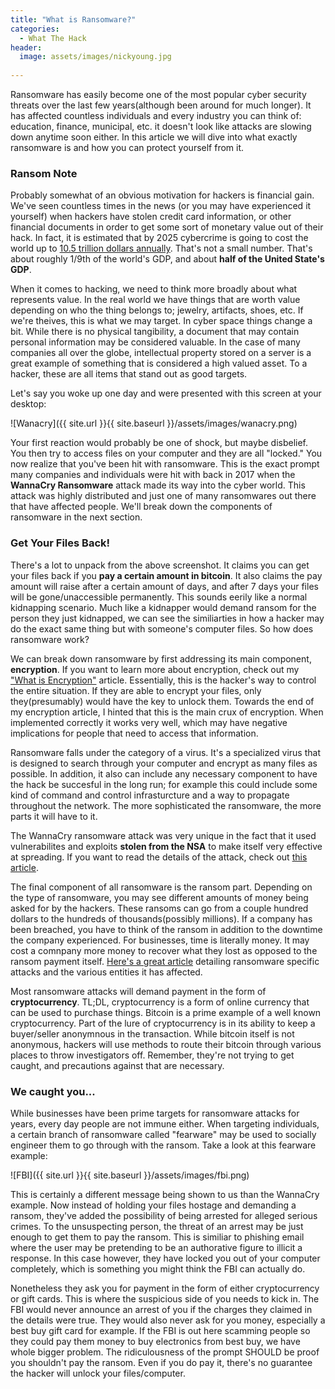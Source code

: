 ```yaml
---
title: "What is Ransomware?"
categories:
  - What The Hack
header:
  image: assets/images/nickyoung.jpg
  
---
```


Ransomware has easily become one of the most popular cyber security threats over the last few years(although been around for much longer). It has affected countless individuals and every industry you can think of: education, finance, municipal, etc. it doesn't look like attacks are slowing down anytime soon either. In this article we will dive into what exactly ransomware is and how you can protect yourself from it. 

### Ransom Note

Probably somewhat of an obvious motivation for hackers is financial gain. We've seen countless times in the news (or you may have experienced it yourself) when hackers have stolen credit card information, or other financial documents in order to get some sort of monetary value out of their hack. In fact, it is estimated that by 2025 cybercrime is going to cost the world up to [10.5 trillion dollars annually](https://cybersecurityventures.com/hackerpocalypse-cybercrime-report-2016/). That's not a small number. That's about roughly 1/9th of the world's GDP, and about **half of the United State's GDP**. 

When it comes to hacking, we need to think more broadly about what represents value. In the real world we have things that are worth value depending on who the thing belongs to; jewelry, artifacts, shoes, etc. If we're theives, this is what we may target. In cyber space things change a bit. While there is no physical tangibility, a document that may contain personal information may be considered valuable. In the case of many companies all over the globe, intellectual property stored on a server is a great example of something that is considered a high valued asset. To a hacker, these are all items that stand out as good targets. 

Let's say you woke up one day and were presented with this screen at your desktop:

![Wanacry]({{ site.url }}{{ site.baseurl }}/assets/images/wanacry.png)

Your first reaction would probably be one of shock, but maybe disbelief. You then try to access files on your computer and they are all "locked." You now realize that you've been hit with ransomware. This is the exact prompt many companies and individuals were hit with back in 2017 when the **WannaCry Ransomware** attack made its way into the cyber world. This attack was highly distributed and just one of many ransomwares out there that have affected people. We'll break down the components of ransomware in the next section.

### Get Your Files Back!

There's a lot to unpack from the above screenshot. It claims you can get your files back if you **pay a certain amount in bitcoin**. It also claims the pay amount will raise after a certain amount of days, and after 7 days your files will be gone/unaccessible permanently. This sounds eerily like a normal kidnapping scenario. Much like a kidnapper would demand ransom for the person they just kidnapped, we can see the similiarties in how a hacker may do the exact same thing but with someone's computer files. So how does ransomware work?

We can break down ransomware by first addressing its main component, **encryption**. If you want to learn more about encryption, check out my ["What is Encryption"](https://freshprinceofhacking.github.io/what%20the%20hack/What-Is-Encryption/) article. Essentially, this is the hacker's way to control the entire situation. If they are able to encrypt your files, only they(presumably) would have the key to unlock them. Towards the end of my encryption article, I hinted that this is the main crux of encryption. When implemented correctly it works very well, which may have negative implications for people that need to access that information.

Ransomware falls under the category of a virus. It's a specialized virus that is designed to search through your computer and encrypt as many files as possible. In addition, it also can include any necessary component to have the hack be succesful in the long run; for example this could include some kind of command and control infrasturcture and a way to propagate throughout the network. The more sophisticated the ransomware, the more parts it will have to it. 

The WannaCry ransomware attack was very unique in the fact that it used vulnerabilites and exploits **stolen from the NSA** to make itself very effective at spreading. If you want to read the details of the attack, check out [this article](https://www.csoonline.com/article/3227906/what-is-wannacry-ransomware-how-does-it-infect-and-who-was-responsible.html). 

The final component of all ransomware is the ransom part. Depending on the type of ransomware, you may see different amounts of money being asked for by the hackers. These ransoms can go from a couple hundred dollars to the hundreds of thousands(possibly millions). If a company has been breached, you have to think of the ransom in addition to the downtime the company experienced. For businesses, time is literally money. It may cost a comnpany more money to recover what they lost as opposed to the ransom payment itself. [Here's a great article](https://www.comparitech.com/antivirus/ransomware-statistics/) detailing ransomware specific attacks and the various entities it has affected. 

Most ransomware attacks will demand payment in the form of **cryptocurrency**. TL;DL, cryptocurrency is a form of online currency that can be used to purchase things. Bitcoin is a prime example of a well known cryptocurrency. Part of the lure of cryptocurrency is in its ability to keep a buyer/seller anonymnous in the transaction. While bitcoin itself is not anonymous, hackers will use methods to route their bitcoin through various places to throw investigators off. Remember, they're not trying to get caught, and precautions against that are necessary. 

### We caught you...

While businesses have been prime targets for ransomware attacks for years, every day people are not immune either. When targeting individuals, a certain branch of ransomware called "fearware" may be used to socially engineer them to go through with the ransom. Take a look at this fearware example:

![FBI]({{ site.url }}{{ site.baseurl }}/assets/images/fbi.png)

This is certainly a different message being shown to us than the WannaCry example. Now instead of holding your files hostage and demanding a ransom, they've added the possibility of being arrested for alleged serious crimes. To the unsuspecting person, the threat of an arrest may be just enough to get them to pay the ransom. This is similiar to phishing email where the user may be pretending to be an authorative figure to illicit a response. In this case however, they have locked you out of your computer completely, which is something you might think the FBI can actually do. 

Nonetheless they ask you for payment in the form of either cryptocurrency or gift cards. This is where the suspicious side of you needs to kick in. The FBI would never announce an arrest of you if the charges they claimed in the details were true. They would also never ask for you money, especially a best buy gift card for example. If the FBI is out here scamming people so they could pay them money to buy electronics from best buy, we have whole bigger problem. The ridiculousness of the prompt SHOULD be proof you shouldn't pay the ransom. Even if you do pay it, there's no guarantee the hacker will unlock your files/computer.






